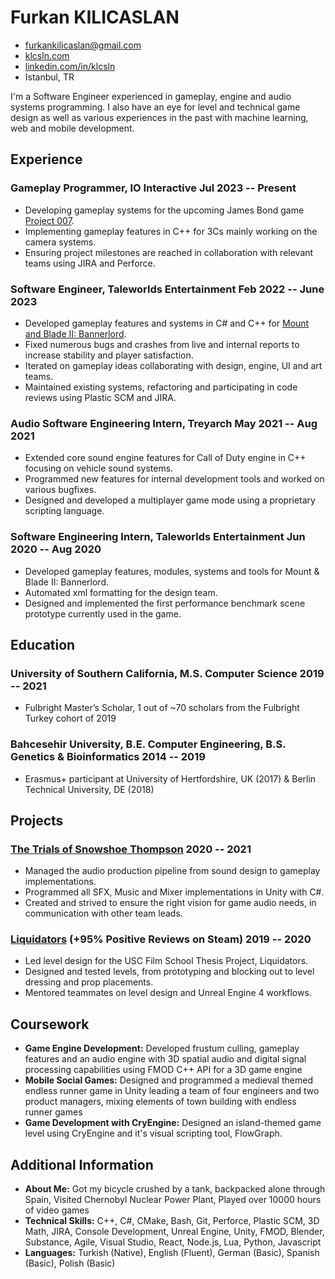 <!-- The (first) h1 will be used as the <title> of the HTML page -->
# Furkan KILICASLAN

<!-- The unordered list immediately after the h1 will be formatted on a single
line. It is intended to be used for contact details -->
- <furkankilicaslan@gmail.com>
- [klcsln.com](https://klcsln.com)
- [linkedin.com/in/klcsln](https://www.linkedin.com/in/klcsln/)
- Istanbul, TR

<!-- The paragraph after the h1 and ul and before the first h2 is optional. It
is intended to be used for a short summary. -->
I'm a Software Engineer experienced in gameplay, engine and audio systems programming. I also have an eye for level and technical game design as well as various experiences in the past with machine learning, web and mobile development.

## Experience

<!-- You have to wrap the "left" and "right" half of these headings in spans by
hand -->
### <span>Gameplay Programmer, IO Interactive</span> <span>Jul 2023 -- Present</span>
- Developing gameplay systems for the upcoming James Bond game [Project 007](https://www.youtube.com/watch?v=DQr3EU4EJpw/).
- Implementing gameplay features in C++ for 3Cs mainly working on the camera systems.
- Ensuring project milestones are reached in collaboration with relevant teams using JIRA and Perforce.

### <span>Software Engineer, Taleworlds Entertainment</span> <span>Feb 2022 -- June 2023</span>
- Developed gameplay features and systems in C# and C++ for [Mount and Blade II: Bannerlord](https://store.steampowered.com/app/261550/Mount__Blade_II_Bannerlord/).
- Fixed numerous bugs and crashes from live and internal reports to increase stability and player satisfaction.
- Iterated on gameplay ideas collaborating with design, engine, UI and art teams.
- Maintained existing systems, refactoring and participating in code reviews using Plastic SCM and JIRA.

### <span>Audio Software Engineering Intern, Treyarch</span> <span>May 2021 -- Aug 2021</span>
- Extended core sound engine features for Call of Duty engine in C++ focusing on vehicle sound systems.
- Programmed new features for internal development tools and worked on various bugfixes.
- Designed and developed a multiplayer game mode using a proprietary scripting language.

### <span>Software Engineering Intern, Taleworlds Entertainment</span> <span>Jun 2020 -- Aug 2020</span>
- Developed gameplay features, modules, systems and tools for Mount & Blade II: Bannerlord.
- Automated xml formatting for the design team.
- Designed and implemented the first performance benchmark scene prototype currently used in the game.

## Education

### <span>University of Southern California, M.S. Computer Science</span> <span>2019 -- 2021</span>

- Fulbright Master’s Scholar, 1 out of ~70 scholars from the Fulbright Turkey cohort of 2019
  
### <span>Bahcesehir University, B.E. Computer Engineering, B.S. Genetics & Bioinformatics</span> <span>2014 -- 2019</span>

- Erasmus+ participant at University of Hertfordshire, UK (2017) & Berlin Technical University, DE (2018)

## Projects

### <span>[The Trials of Snowshoe Thompson](https://benhaderle.itch.io/snowshoe-thompson)</span> <span> 2020 -- 2021</span>
- Managed the audio production pipeline from sound design to gameplay implementations.
- Programmed all SFX, Music and Mixer implementations in Unity with C#.
- Created and strived to ensure the right vision for game audio needs, in communication with other team leads.
### <span>[Liquidators](https://store.steampowered.com/app/1382200/Liquidators/) (+95% Positive Reviews on Steam)</span> <span> 2019 -- 2020</span>
- Led level design for the USC Film School Thesis Project, Liquidators.
- Designed and tested levels, from prototyping and blocking out to level dressing and prop placements.
- Mentored teammates on level design and Unreal Engine 4 workflows.

## Coursework

- <strong>Game Engine Development:</strong> Developed frustum culling, gameplay features and an audio engine with 3D spatial audio and digital signal processing capabilities using FMOD C++ API for a 3D game engine
- <strong>Mobile Social Games:</strong> Designed and programmed a medieval themed endless runner game in Unity leading a team of four engineers and two product managers, mixing elements of town building with endless runner games
- <strong>Game Development with CryEngine:</strong> Designed an island-themed game level using CryEngine and it's visual scripting tool, FlowGraph.

## Additional Information

- <strong>About Me:</strong> Got my bicycle crushed by a tank, backpacked alone through Spain, Visited Chernobyl Nuclear Power Plant, Played over 10000 hours of video games
- <strong>Technical Skills:</strong> C++, C#, CMake, Bash, Git, Perforce, Plastic SCM, 3D Math, JIRA, Console Development, Unreal Engine, Unity, FMOD, Blender, Substance, Agile, Visual Studio, React, Node.js, Lua, Python, Javascript
- <strong>Languages:</strong> Turkish (Native), English (Fluent), German (Basic), Spanish (Basic), Polish (Basic)